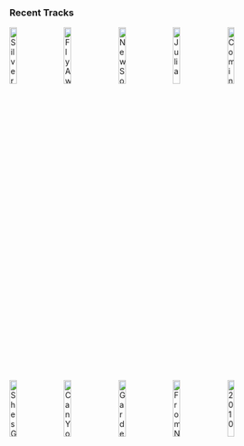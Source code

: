 ### Recent Tracks
[<img src='https://lastfm.freetls.fastly.net/i/u/300x300/7825d287033724430021688f76c6dd04.png' width='16%' height='16%' alt='Silver Lining'>](https://www.last.fm/music/mt.%2bjoy/_/silver%2blining)&nbsp;&nbsp;&nbsp;&nbsp;[<img src='https://lastfm.freetls.fastly.net/i/u/300x300/973c11c90dbdba223000214ccea16332.png' width='16%' height='16%' alt='Fly Away'>](https://www.last.fm/music/tones%2band%2bi/_/fly%2baway)&nbsp;&nbsp;&nbsp;&nbsp;[<img src='https://lastfm.freetls.fastly.net/i/u/300x300/b5069ae886bfd2b80308f8187f79c6c9.png' width='16%' height='16%' alt='New Soul'>](https://www.last.fm/music/yael%2bnaim/_/new%2bsoul)&nbsp;&nbsp;&nbsp;&nbsp;[<img src='https://lastfm.freetls.fastly.net/i/u/300x300/421c84c206c89744da7e239415bdd8b4.png' width='16%' height='16%' alt='Julia'>](https://www.last.fm/music/colony%2bhouse/_/julia)&nbsp;&nbsp;&nbsp;&nbsp;[<img src='https://lastfm.freetls.fastly.net/i/u/300x300/75a56f9a3f5b4c98cc0350c0800e434f.png' width='16%' height='16%' alt='Coming of Age'>](https://www.last.fm/music/foster%2bthe%2bpeople/_/coming%2bof%2bage)&nbsp;&nbsp;&nbsp;&nbsp;<br>[<img src='https://lastfm.freetls.fastly.net/i/u/300x300/02f6826242524a0abe9c2c8ebc05b4e5.png' width='16%' height='16%' alt='Shes Got a Way'>](https://www.last.fm/music/billy%2bjoel/_/she%2527s%2bgot%2ba%2bway)&nbsp;&nbsp;&nbsp;&nbsp;[<img src='https://lastfm.freetls.fastly.net/i/u/300x300/17e6b1100b41e4f849dbfa254a91eb25.png' width='16%' height='16%' alt='Can You Stay'>](https://www.last.fm/music/the%2bfamily%2bcrest/_/can%2byou%2bstay)&nbsp;&nbsp;&nbsp;&nbsp;[<img src='https://lastfm.freetls.fastly.net/i/u/300x300/56f1d11f8a804b5fcb2b9e5dcfc56b7d.png' width='16%' height='16%' alt='Garden Grays'>](https://www.last.fm/music/wildcat%2521%2bwildcat%2521/_/garden%2bgrays)&nbsp;&nbsp;&nbsp;&nbsp;[<img src='https://lastfm.freetls.fastly.net/i/u/300x300/1b3d6819a836424ac2d8c63ccf6a0188.png' width='16%' height='16%' alt='From Nowhere'>](https://www.last.fm/music/dan%2bcroll/_/from%2bnowhere)&nbsp;&nbsp;&nbsp;&nbsp;[<img src='https://lastfm.freetls.fastly.net/i/u/300x300/89decf6b81dd8a3a6f1ca825763ae7a3.png' width='16%' height='16%' alt='2010'>](https://www.last.fm/music/the%2bkeystones/_/2010)&nbsp;&nbsp;&nbsp;&nbsp;<br>